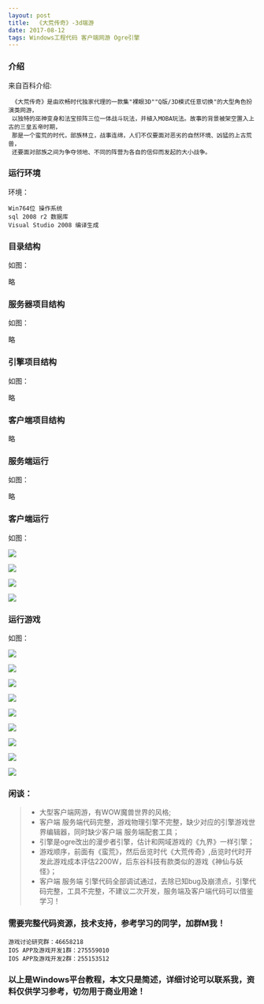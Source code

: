 ```yaml
---
layout: post
title:  《大荒传奇》-3d端游
date: 2017-08-12
tags: Windows工程代码 客户端网游 Ogre引擎
---
```



### 介绍


来自百科介绍:


	 《大荒传奇》是由欢畅时代独家代理的一款集"裸眼3D""Q版/3D模式任意切换"的大型角色扮演类网游，
	 以独特的巫神变身和法宝掠阵三位一体战斗玩法，并植入MOBA玩法。故事的背景被架空置入上古的三皇五帝时期，
	 那是一个蛮荒的时代，部族林立，战事连绵，人们不仅要面对恶劣的自然环境、凶猛的上古荒兽，
	 还要面对部族之间为争夺领地、不同的阵营为各自的信仰而发起的大小战争。


### 运行环境

环境：

``` 
Win764位 操作系统
sql 2008 r2 数据库
Visual Studio 2008 编译生成
``` 

### 目录结构

如图：

略

### 服务器项目结构

如图：

略

### 引擎项目结构

如图：

略

### 客户端项目结构

略

### 服务端运行

如图：

略

### 客户端运行

如图：

![](/images/posts/dhcq/1.jpg)


![](/images/posts/dhcq/2.jpg)

![](/images/posts/dhcq/3.jpg)

![](/images/posts/dhcq/4.jpg)

### 运行游戏

如图：

![](/images/posts/dhcq/5.png)

![](/images/posts/dhcq/6.png)

![](/images/posts/dhcq/7.jpg)

![](/images/posts/dhcq/8.jpg)

![](/images/posts/dhcq/9.png)

![](/images/posts/dhcq/10.png)

![](/images/posts/dhcq/11.jpg)

![](/images/posts/dhcq/12.jpg)

![](/images/posts/dhcq/13.jpg)

### 闲谈：
> * 大型客户端网游，有WOW魔兽世界的风格;
> * 客户端 服务端代码完整，游戏物理引擎不完整，缺少对应的引擎游戏世界编辑器，同时缺少客户端 服务端配套工具；
> * 引擎是ogre改出的漫步者引擎，估计和网域游戏的《九界》一样引擎；
> * 游戏顺序，前面有《蛮荒》，然后岳览时代《大荒传奇》,岳览时代时开发此游戏成本评估2200W，后东谷科技有款类似的游戏《神仙与妖怪》；
> * 客户端 服务端 引擎代码全部调试通过，去除已知bug及崩溃点，引擎代码完整，工具不完整，不建议二次开发，服务端及客户端代码可以借鉴学习！


### 需要完整代码资源，技术支持，参考学习的同学，加群M我！

``` 
游戏讨论研究群：46658218
IOS APP及游戏开发1群：275559010
IOS APP及游戏开发2群：255153512
``` 

### 以上是Windows平台教程，本文只是简述，详细讨论可以联系我，资料仅供学习参考，切勿用于商业用途！